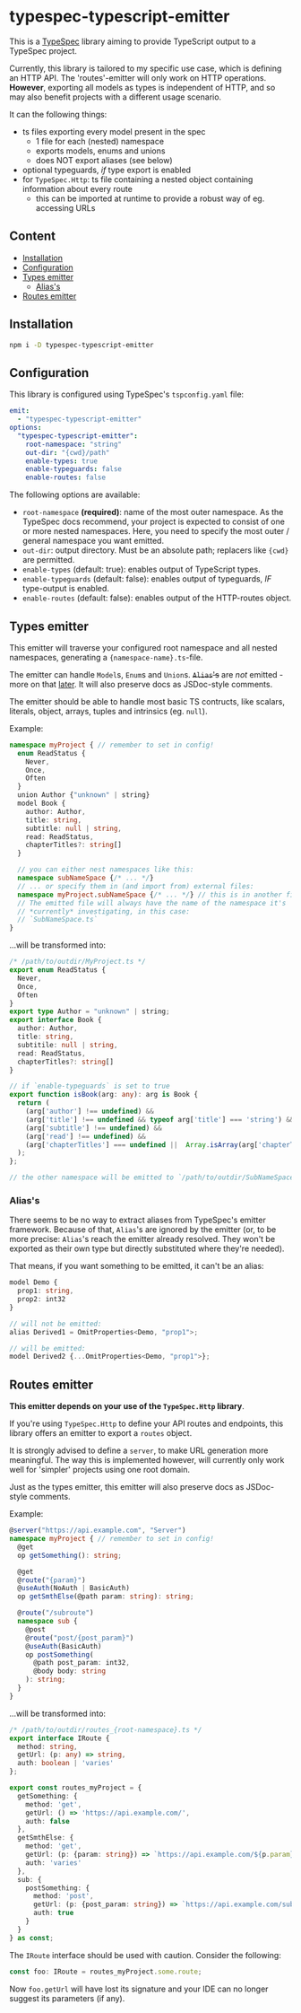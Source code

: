 # typespec-typescript-emitter

This is a [TypeSpec](https://typespec.io) library aiming to provide
TypeScript output to a TypeSpec project.

Currently, this library is tailored to my specific use case, which is defining
an HTTP API. The 'routes'-emitter will only work on HTTP operations. **However**, exporting all models as types is independent of HTTP, and so may also benefit projects with a different usage scenario.

It can the following things:

- ts files exporting every model present in the spec
  - 1 file for each (nested) namespace
  - exports models, enums and unions
  - does NOT export aliases (see below)
- optional typeguards, *if* type export is enabled
- for `TypeSpec.Http`: ts file containing a nested object containing information about every route
  - this can be imported at runtime to provide a robust way of eg. accessing URLs

## Content <!-- omit from toc -->

- [Installation](#installation)
- [Configuration](#configuration)
- [Types emitter](#types-emitter)
  - [Alias's](#aliass)
- [Routes emitter](#routes-emitter)

## Installation

```sh
npm i -D typespec-typescript-emitter
```

## Configuration

This library is configured using TypeSpec's `tspconfig.yaml` file:

```yaml
emit:
  - "typespec-typescript-emitter"
options:
  "typespec-typescript-emitter":
    root-namespace: "string"
    out-dir: "{cwd}/path"
    enable-types: true
    enable-typeguards: false
    enable-routes: false
```

The following options are available:

- `root-namespace` **(required)**: name of the most outer namespace. As the TypeSpec docs recommend, your project is expected to consist of one or more nested namespaces. Here, you need to specify the most outer / general namespace you want emitted.
- `out-dir`: output directory. Must be an absolute path; replacers like `{cwd}` are permitted.
- `enable-types` (default: true): enables output of TypeScript types.
- `enable-typeguards` (default: false): enables output of typeguards, *IF* type-output is enabled.
- `enable-routes` (default: false): enables output of the HTTP-routes object.

## Types emitter

This emitter will traverse your configured root namespace and all nested namespaces, generating a `{namespace-name}.ts`-file.

The emitter can handle `Model`s, `Enum`s and `Union`s. ~~`Alias`'s~~ are _not_ emitted - more on that [later](#aliass). It will also preserve docs as JSDoc-style comments.

The emitter should be able to handle most basic TS contructs, like scalars, literals, object, arrays, tuples and intrinsics (eg. `null`).

Example:

```ts
namespace myProject { // remember to set in config!
  enum ReadStatus {
    Never,
    Once,
    Often
  }
  union Author {"unknown" | string}
  model Book {
    author: Author,
    title: string,
    subtitle: null | string,
    read: ReadStatus,
    chapterTitles?: string[]
  }

  // you can either nest namespaces like this:
  namespace subNameSpace {/* ... */}
  // ... or specify them in (and import from) external files:
  namespace myProject.subNameSpace {/* ... */} // this is in another file
  // The emitted file will always have the name of the namespace it's
  // *currently* investigating, in this case:
  // `SubNameSpace.ts`
}
```

...will be transformed into:

```ts
/* /path/to/outdir/MyProject.ts */
export enum ReadStatus {
  Never,
  Once,
  Often
}
export type Author = "unknown" | string;
export interface Book {
  author: Author,
  title: string,
  subtitile: null | string,
  read: ReadStatus,
  chapterTitles?: string[]
}

// if `enable-typeguards` is set to true
export function isBook(arg: any): arg is Book {
  return (
    (arg['author'] !== undefined) &&
    (arg['title'] !== undefined && typeof arg['title'] === 'string') &&
    (arg['subtitle'] !== undefined) &&
    (arg['read'] !== undefined) &&
    (arg['chapterTitles'] === undefined ||  Array.isArray(arg['chapterTitles']))
  );
};

// the other namespace will be emitted to `/path/to/outdir/SubNameSpace.ts`
```

### Alias's

There seems to be no way to extract aliases from TypeSpec's emitter framework. Because of that, `Alias`'s are ignored by the emitter (or, to be more precise: `Alias`'s reach the emitter already resolved. They won't be exported as their own type but directly substituted where they're needed).

That means, if you want something to be emitted, it can't be an alias:

```ts
model Demo {
  prop1: string,
  prop2: int32
}

// will not be emitted:
alias Derived1 = OmitProperties<Demo, "prop1">;

// will be emitted:
model Derived2 {...OmitProperties<Demo, "prop1">};
```

## Routes emitter

**This emitter depends on your use of the `TypeSpec.Http` library**.

If you're using `TypeSpec.Http` to define your API routes and endpoints, this library offers an emitter to export a `routes` object.

It is strongly advised to define a `server`, to make URL generation more meaningful. The way this is implemented however, will currently only work well for 'simpler' projects using one root domain.

Just as the types emitter, this emitter will also preserve docs as JSDoc-style comments.

Example:

```ts
@server("https://api.example.com", "Server")
namespace myProject { // remember to set in config!
  @get
  op getSomething(): string;

  @get
  @route("{param}")
  @useAuth(NoAuth | BasicAuth)
  op getSmthElse(@path param: string): string;

  @route("/subroute")
  namespace sub {
    @post
    @route("post/{post_param}")
    @useAuth(BasicAuth)
    op postSomething(
      @path post_param: int32,
      @body body: string
    ): string;
  }
}
```

...will be transformed into:

```ts
/* /path/to/outdir/routes_{root-namespace}.ts */
export interface IRoute {
  method: string,
  getUrl: (p: any) => string,
  auth: boolean | 'varies'
};

export const routes_myProject = {
  getSomething: {
    method: 'get',
    getUrl: () => 'https://api.example.com/',
    auth: false
  },
  getSmthElse: {
    method: 'get',
    getUrl: (p: {param: string}) => `https://api.example.com/${p.param}`,
    auth: 'varies'
  },
  sub: {
    postSomething: {
      method: 'post',
      getUrl: (p: {post_param: string}) => `https://api.example.com/subroute/post/${p.post_param}`,
      auth: true
    }
  }
} as const;
```

The `IRoute` interface should be used with caution. Consider the following:

```ts
const foo: IRoute = routes_myProject.some.route;
```

Now `foo.getUrl` will have lost its signature and your IDE can no longer suggest its parameters (if any).

